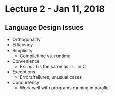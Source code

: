 # Lecture 2 - Jan 11, 2018
## Language Design Issues
* Orthogonality
* Efficiency
* Simplicity
  * Compiletime vs. runtime
* Convenience
  * Ex. *i=i+1* is the same as *i++* in C
* Exceptions
  * Errors/failures, unusual cases
* Concurrency
  * Work well with programs running in parallel
